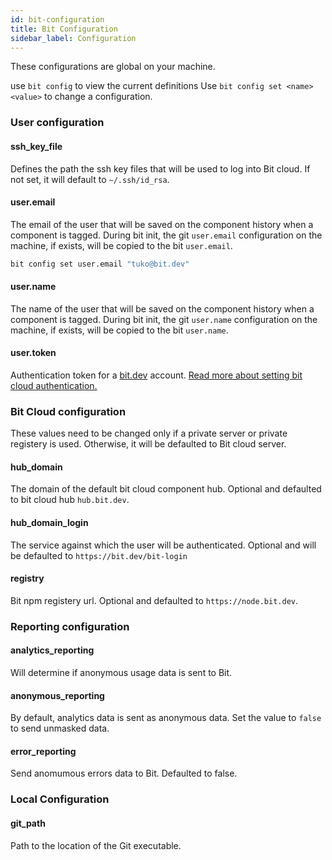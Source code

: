 ```yaml
---
id: bit-configuration
title: Bit Configuration 
sidebar_label: Configuration
---
```

These configurations are global on your machine. 

use `bit config` to view the current definitions
Use `bit config set <name> <value>` to change a configuration. 

### User configuration
#### ssh_key_file
Defines the path the ssh key files that will be used to log into Bit cloud. If not set, it will default to `~/.ssh/id_rsa`. 

#### user.email
The email of the user that will be saved on the component history when a component is tagged. During bit init, the git `user.email` configuration on the machine, if exists, will be copied to the bit `user.email`. 
```bash
bit config set user.email "tuko@bit.dev"
```

#### user.name
The name of the user that will be saved on the component history when a component is tagged. During bit init, the git `user.name` configuration on the machine, if exists, will be copied to the bit `user.name`. 

#### user.token
Authentication token for a [bit.dev](https://bit.dev) account. [Read more about setting bit cloud authentication.](/docs/setup-authentication.html)

### Bit Cloud configuration
These values need to be changed only if a private server or private registery is used. Otherwise, it will be defaulted to Bit cloud server. 

#### hub_domain
The domain of the default bit cloud component hub. Optional and defaulted to bit cloud hub  `hub.bit.dev`. 

#### hub_domain_login
The service against which the user will be authenticated. Optional and will be defaulted to `https://bit.dev/bit-login`

#### registry
Bit npm registery url. Optional and defaulted to `https://node.bit.dev`. 

### Reporting configuration
#### analytics_reporting
Will determine if anonymous usage data is sent to Bit. 

#### anonymous_reporting
By default, analytics data is sent as anonymous data. Set the value to `false` to send unmasked data. 

#### error_reporting
Send anomumous errors data to Bit. Defaulted to false. 

### Local Configuration
#### git_path
Path to the location of the Git executable.
